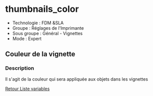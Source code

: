 # thumbnails_color

* Technologie : FDM &SLA
* Groupe : Réglages de l'Imprimante
* Sous groupe : Général - Vignettes 
* Mode : Expert

## Couleur de la vignette
### Description

Il s'agit de la couleur qui sera appliquée aux objets dans les vignettes

[Retour Liste variables](variable_list.md)